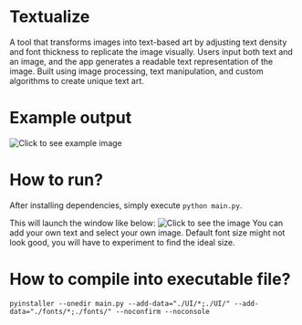 # Textualize
A tool that transforms images into text-based art by adjusting text density and font thickness to replicate the image visually. Users input both text and an image, and the app generates a readable text representation of the image. Built using image processing, text manipulation, and custom algorithms to create unique text art.

# Example output
![Click to see example image](https://i.imgur.com/P904SEc.jpeg)

# How to run?
After installing dependencies, simply execute `python main.py`.

This will launch the window like below:
![Click to see the image](https://i.imgur.com/6nlcTTV.png)
You can add your own text and select your own image. Default font size might not look good, you will have to experiment to find the ideal size.

# How to compile into executable file?
`pyinstaller --onedir main.py --add-data="./UI/*;./UI/" --add-data="./fonts/*;./fonts/" --noconfirm --noconsole`
